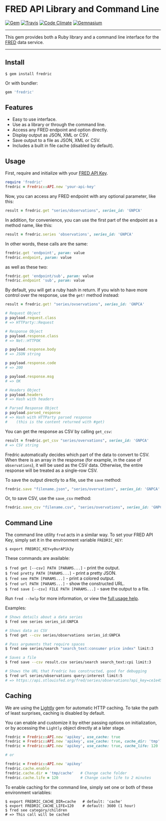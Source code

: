 FRED API Library and Command Line
==================================================

[![Gem](https://img.shields.io/gem/v/fredric.svg?style=flat-square)](https://rubygems.org/gems/fredric)
[![Travis](https://img.shields.io/travis/DannyBen/fredric.svg?style=flat-square)](https://travis-ci.org/DannyBen/fredric)
[![Code Climate](https://img.shields.io/codeclimate/github/DannyBen/fredric.svg?style=flat-square)](https://codeclimate.com/github/DannyBen/fredric)
[![Gemnasium](https://img.shields.io/gemnasium/DannyBen/fredric.svg?style=flat-square)](https://gemnasium.com/DannyBen/fredric)

---

This gem provides both a Ruby library and a command line interface for the 
[FRED][1] data service.

---


Install
--------------------------------------------------

```
$ gem install fredric
```

Or with bundler:

```ruby
gem 'fredric'
```


Features
--------------------------------------------------

* Easy to use interface.
* Use as a library or through the command line.
* Access any FRED endpoint and option directly.
* Display output as JSON, XML or CSV.
* Save output to a file as JSON, XML or CSV.
* Includes a built in file cache (disabled by default).


Usage
--------------------------------------------------

First, require and initialize with your [FRED API Key][4].

```ruby
require 'fredric'
fredric = Fredric::API.new 'your-api-key'
```

Now, you can access any FRED endpoint with any optional parameter, like
this:

```ruby
result = fredric.get "series/observations", series_id: 'GNPCA'
```

In addition, for convenience, you can use the first part of the endpoint as
a method name, like this:

```ruby
result = fredric.series 'observations', series_id: 'GNPCA'
```

In other words, these calls are the same:

```ruby
fredric.get 'endpoint', param: value
fredric.endpoint, param: value
```

as well as these two:

```ruby
fredric.get 'endpoint/sub', param: value
fredric.endpoint 'sub', param: value
```

By default, you will get a ruby hash in return. If you wish to have more 
control over the response, use the `get!` method instead:

```ruby
result = fredric.get! "series/ovservations", series_id: 'GNPCA'

# Request Object
p payload.request.class
# => HTTParty::Request

# Response Object
p payload.response.class
# => Net::HTTPOK

p payload.response.body
# => JSON string

p payload.response.code
# => 200

p payload.response.msg
# => OK

# Headers Object
p payload.headers
# => Hash with headers

# Parsed Response Object
p payload.parsed_response
# => Hash with HTTParty parsed response 
#    (this is the content returned with #get)
```

You can get the response as CSV by calling `get_csv`:

```ruby
result = fredric.get_csv "series/overvations", series_id: 'GNPCA'
# => CSV string
```

Fredric automatically decides which part of the data to convert to CSV.
When there is an array in the response (for example, in the case of 
`observations`), it will be used as the CSV data. Otherwise, the entire
response will be treated as a single-row CSV.

To save the output directly to a file, use the `save` method:

```ruby
fredric.save "filename.json", "series/overvations", series_id: 'GNPCA'
```

Or, to save CSV, use the `save_csv` method:

```ruby
fredric.save_csv "filename.csv", "series/overvations", series_id: 'GNPCA'
```



Command Line
--------------------------------------------------

The command line utility `fred` acts in a similar way. To set your 
FRED API Key, simply set it in the environment variable `FREDRIC_KEY`:

`$ export FREDRIC_KEY=y0urAP1k3y`

These commands are available:

`$ fred get [--csv] PATH [PARAMS...]` - print the output.  
`$ fred pretty PATH [PARAMS...]` - print a pretty JSON.  
`$ fred see PATH [PARAMS...]` - print a colored output.  
`$ fred url PATH [PARAMS...]` - show the constructed URL.  
`$ fred save [--csv] FILE PATH [PARAMS...]` - save the output to a file.  

Run `fred --help` for more information, or view the [full usage help][2].

Examples:

```bash
# Shows details about a data series
$ fred see series series_id:GNPCA

# Shows data as CSV
$ fred get --csv series/observations series_id:GNPCA

# Pass arguments that require spaces
$ fred see series/search "search_text:consumer price index" limit:3

# Saves a file
$ fred save --csv result.csv series/search search_text:cpi limit:3

# Shows the URL that Fredric has constructed, good for debugging
$ fred url series/observations query:interest limit:5
# => https://api.stlouisfed.org/fred/series/observations?api_key=ce1e45e6551de5db555a09b88d23682f&file_type=json&query=interest&limit=5

```


Caching
--------------------------------------------------

We are using the [Lightly][3] gem for automatic HTTP caching.
To take the path of least surprises, caching is disabled by default.

You can enable and customize it by either passing options on 
initialization, or by accessing the `Lightly` object directly at 
a later stage.

```ruby
fredric = Fredric::API.new 'apikey', use_cache: true
fredric = Fredric::API.new 'apikey', use_cache: true, cache_dir: 'tmp'
fredric = Fredric::API.new 'apikey', use_cache: true, cache_life: 120

# or 

fredric = Fredric::API.new 'apikey'
fredric.cache.enable
fredric.cache.dir = 'tmp/cache'   # Change cache folder
fredric.cache.life = 120          # Change cache life to 2 minutes
```

To enable caching for the command line, simply set one or both of 
these environment variables:

```
$ export FREDRIC_CACHE_DIR=cache   # default: 'cache'
$ export FREDRIC_CACHE_LIFE=120    # default: 3600 (1 hour)
$ fred see category/children
# => This call will be cached
```


[1]: https://research.stlouisfed.org/docs/api/fred/
[2]: https://github.com/DannyBen/fredric/blob/master/lib/fredric/docopt.txt
[3]: https://github.com/DannyBen/lightly
[4]: https://research.stlouisfed.org/docs/api/api_key.html


